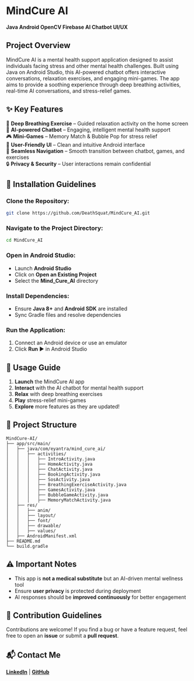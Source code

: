 # MindCure AI  
**Java Android OpenCV Firebase AI Chatbot UI/UX**

## Project Overview  
MindCure AI is a mental health support application designed to assist individuals facing stress and other mental health challenges. Built using Java on Android Studio, this AI-powered chatbot offers interactive conversations, relaxation exercises, and engaging mini-games. The app aims to provide a soothing experience through deep breathing activities, real-time AI conversations, and stress-relief games.

## ✨ Key Features  
🧘 **Deep Breathing Exercise** – Guided relaxation activity on the home screen  
💬 **AI-powered Chatbot** – Engaging, intelligent mental health support  
🎮 **Mini-Games** – Memory Match & Bubble Pop for stress relief  
📱 **User-Friendly UI** – Clean and intuitive Android interface  
🔗 **Seamless Navigation** – Smooth transition between chatbot, games, and exercises  
🔒 **Privacy & Security** – User interactions remain confidential  

## 🚀 Installation Guidelines  

### Clone the Repository:  
```bash
git clone https://github.com/DeathSquat/MindCure_AI.git
```

### Navigate to the Project Directory:  
```bash
cd MindCure_AI
```

### Open in Android Studio:  
- Launch **Android Studio**  
- Click on **Open an Existing Project**  
- Select the **Mind_Cure_AI** directory  

### Install Dependencies:  
- Ensure **Java 8+** and **Android SDK** are installed  
- Sync Gradle files and resolve dependencies  

### Run the Application:  
1. Connect an Android device or use an emulator  
2. Click **Run** ▶️ in Android Studio  

## 🎯 Usage Guide  
1. **Launch** the MindCure AI app  
2. **Interact** with the AI chatbot for mental health support  
3. **Relax** with deep breathing exercises  
4. **Play** stress-relief mini-games  
5. **Explore** more features as they are updated!  

## 📂 Project Structure  
```
MindCure-AI/
├── app/src/main/
│   ├── java/com/eyantra/mind_cure_ai/
│   │   ├── activities/
│   │   │   ├── IntroActivity.java
│   │   │   ├── HomeActivity.java
│   │   │   ├── ChatActivity.java
│   │   │   ├── BookingActivity.java
│   │   │   ├── SosActivity.java
│   │   │   ├── BreathingExerciseActivity.java
│   │   │   ├── GamesActivity.java
│   │   │   ├── BubbleGameActivity.java
│   │   │   ├── MemoryMatchActivity.java
│   ├── res/
│   │   ├── anim/
│   │   ├── layout/
│   │   ├── font/
│   │   ├── drawable/
│   │   ├── values/
│   ├── AndroidManifest.xml
├── README.md
└── build.gradle
```

## ⚠️ Important Notes  
- This app is **not a medical substitute** but an AI-driven mental wellness tool  
- Ensure **user privacy** is protected during deployment  
- AI responses should be **improved continuously** for better engagement  

## 🤝 Contribution Guidelines  
Contributions are welcome! If you find a bug or have a feature request, feel free to open an **issue** or submit a **pull request**.

## 📬 Contact Me  
[**LinkedIn**](https://www.linkedin.com/in/nishchaync-83b8152b0/) | [**GitHub**](https://github.com/DeathSquat)  

